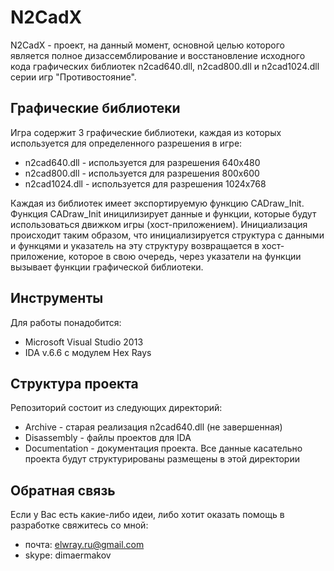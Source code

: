 # N2CadX

N2CadX - проект, на данный момент, основной целью которого является полное дизассемблирование и восстановление
исходного кода графических библиотек n2cad640.dll, n2cad800.dll и n2cad1024.dll серии игр "Противостояние".

## Графические библиотеки

Игра содержит 3 графические библиотеки, каждая из которых используется для определенного разрешения в игре:
* n2cad640.dll - используется для разрешения 640x480
* n2cad800.dll - используется для разрешения 800x600
* n2cad1024.dll - используется для разрешения 1024x768

Каждая из библиотек имеет экспортируемую функцию CADraw_Init. Функция CADraw_Init иницилизирует данные и функции, которые будут использоваться движком игры (хост-приложением). Инициализация происходит таким образом, что инициализируется структура с данными и функцями и указатель на эту структуру возвращается в хост-приложение, которое в свою очередь, через указатели на функции вызывает функции графической библиотеки.

## Инструменты

Для работы понадобится:
* Microsoft Visual Studio 2013
* IDA v.6.6 с модулем Hex Rays

## Структура проекта

Репозиторий состоит из следующих директорий:
* Archive - старая реализация n2cad640.dll (не завершенная)
* Disassembly - файлы проектов для IDA
* Documentation - документация проекта. Все данные касательно проекта будут структурированы размещены в этой директории

## Обратная связь

Если у Вас есть какие-либо идеи, либо хотит оказать помощь в разработке свяжитесь со мной:
- почта: elwray.ru@gmail.com
- skype: dimaermakov
